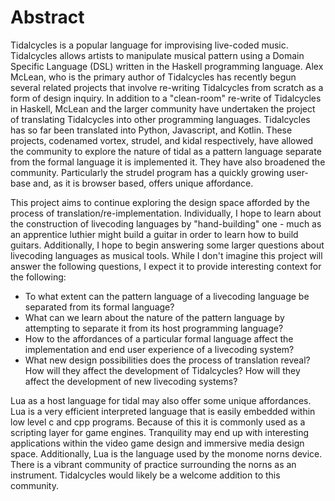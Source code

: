 # Abstract

Tidalcycles is a popular language for improvising live-coded music. Tidalcycles allows artists to manipulate musical pattern using a Domain Specific Language (DSL) written in the Haskell programming language.
Alex McLean, who is the primary author of Tidalcycles has recently begun several related projects that involve re-writing Tidalcycles from scratch as a form of design inquiry.
In addition to a "clean-room" re-write of Tidalcycles in Haskell, McLean and the larger community have undertaken the project of translating Tidalcycles into other programming languages.
Tidalcycles has so far been translated into Python, Javascript, and Kotlin. These projects, codenamed vortex, strudel, and kidal respectively, have allowed the community to explore the nature of tidal as a pattern language separate from the formal language it is implemented it. They have also broadened the community. Particularly the strudel program has a quickly growing user-base and, as it is browser based, offers unique affordance.

This project aims to continue exploring the design space afforded by the process of translation/re-implementation.
Individually, I hope to learn about the construction of livecoding languages by "hand-building" one - much as an apprentice luthier might build a guitar in order to learn how to build guitars.
Additionally, I hope to begin answering some larger questions about livecoding languages as musical tools. While I don't imagine this project will answer the following questions, I expect it to provide interesting context for the following:
- To what extent can the pattern language of a livecoding language be separated from its formal language?
- What can we learn about the nature of the pattern language by attempting to separate it from its host programming language?
- How to the affordances of a particular formal language affect the implementation and end user experience of a livecoding system?
- What new design possibilities does the process of translation reveal? How will they affect the development of Tidalcycles? How will they affect the development of new livecoding systems?

Lua as a host language for tidal may also offer some unique affordances. Lua is a very efficient interpreted language that is easily embedded within low level c and cpp programs. Because of this it is commonly used as a scripting layer for game engines. Tranquility may end up with interesting applications within the video game design and immersive media design space. Additionally, Lua is the language used by the monome norns device. There is a vibrant community of practice surrounding the norns as an instrument. Tidalcycles would likely be a welcome addition to this community.
